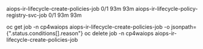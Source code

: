 


aiops-ir-lifecycle-create-policies-job            0/1           93m        93m
aiops-ir-lifecycle-policy-registry-svc-job        0/1           93m        93m

oc get job -n cp4waiops aiops-ir-lifecycle-create-policies-job -o jsonpath={".status.conditions[].reason"}
oc delete job -n cp4waiops aiops-ir-lifecycle-create-policies-job

